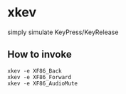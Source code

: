 xkev
====

simply simulate KeyPress/KeyRelease

How to invoke
-------------
	xkev -e XF86_Back
	xkev -e XF86_Forward
	xkev -e XF86_AudioMute
